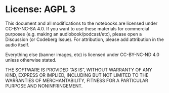 # License: AGPL 3

This document and all modifications to the notebooks are licensed under CC-BY-NC-SA 4.0. If you want to use these materials for commercial purposes (e.g. making an audiobook/podcast/etc), please open a Discussion (or Codeberg Issue). For attribution, please add attribution in the audio itself.

Everything else (banner images, etc) is licensed under CC-BY-NC-ND 4.0 unless otherwise stated.

THE SOFTWARE IS PROVIDED “AS IS”, WITHOUT WARRANTY OF ANY KIND, EXPRESS OR IMPLIED, INCLUDING BUT NOT LIMITED TO THE WARRANTIES OF MERCHANTABILITY, FITNESS FOR A PARTICULAR PURPOSE AND NONINFRINGEMENT.
